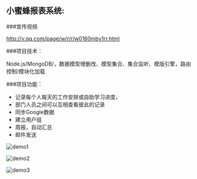 小蜜蜂报表系统:
-------------
###宣传视频

http://v.qq.com/page/w/r/r/w0160mby1rr.html

###项目技术：

Node.js/MongoDB/，数据模型增删改、模型集合、集合监听、模版引擎，路由控制/模块化加载 

###项目功能： 

  * 记录每个人每天的工作安排或自助学习进度， 
  * 部门人员之间可以互相查看彼此的记录
  * 同步Google数据
  * 建立用户组
  * 周报，自动汇总
  * 邮件发送

![demo1](https://raw.githubusercontent.com/stormtea123/bee/master/demo/demo1.png)

![demo2](https://raw.githubusercontent.com/stormtea123/bee/master/demo/demo2.png)

![demo3](https://raw.githubusercontent.com/stormtea123/bee/master/demo/demo3.png)
  
